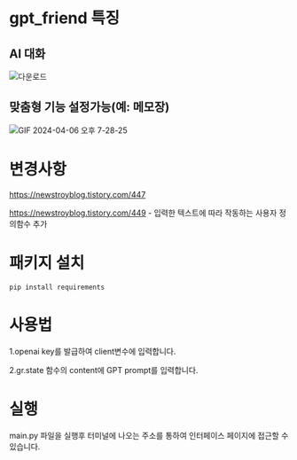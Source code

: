 # gpt_friend 특징
## AI 대화
![다운로드](https://github.com/Blue-B/gpt_friend/assets/55532956/d5025a96-6c1e-4f05-873d-1398dd7607b9)
## 맞춤형 기능 설정가능(예: 메모장)
![GIF 2024-04-06 오후 7-28-25](https://github.com/Blue-B/gpt_friend/assets/55532956/95f123b3-f2b2-4e47-b158-e9353b49cb5d)


# 변경사항
https://newstroyblog.tistory.com/447

https://newstroyblog.tistory.com/449  - 입력한 텍스트에 따라 작동하는 사용자 정의함수 추가

# 패키지 설치
```pip install requirements```

# 사용법
1.openai key를 발급하여 client변수에 입력합니다.

2.gr.state 함수의 content에 GPT prompt를 입력합니다.

# 실행
main.py 파일을 실행후 터미널에 나오는 주소를 통하여 인터페이스 페이지에 접근할 수 있습니다.

